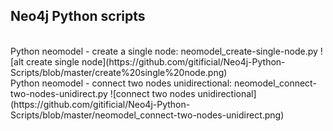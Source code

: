 ## Neo4j Python scripts
<br/>
Python neomodel - create a single node: neomodel_create-single-node.py
![alt create single node](https://github.com/gitificial/Neo4j-Python-Scripts/blob/master/create%20single%20node.png)
<br/>
Python neomodel - connect two nodes unidirectional: neomodel_connect-two-nodes-unidirect.py
![connect two nodes unidirectional](https://github.com/gitificial/Neo4j-Python-Scripts/blob/master/neomodel_connect-two-nodes-unidirect.png)

